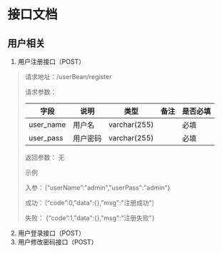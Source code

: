 # 接口文档

## 用户相关

1. 用户注册接口（POST）
> 请求地址：/userBean/register
>
> 请求参数：
>
>| 字段 | 说明 | 类型 | 备注 | 是否必填 |
>|----|----|----|----|----|
>|user_name|用户名|varchar(255)| |必填|
>|user_pass|用户密码|varchar(255)| |必填|
>
> 返回参数： 无
>
> 示例
>
> 入参：｛“userName”:"admin","userPass":"admin"｝
>
> 成功：｛“code”:0,"data":{},"msg":"注册成功"｝
>
> 失败： {“code”:1,"data":{},"msg":"注册失败"}
2. 用户登录接口（POST）
3. 用户修改密码接口（POST）

 